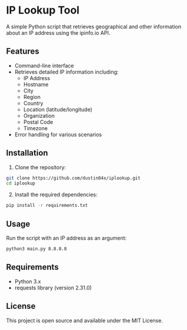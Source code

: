 # IP Lookup Tool

A simple Python script that retrieves geographical and other information about an IP address using the ipinfo.io API.

## Features

- Command-line interface
- Retrieves detailed IP information including:
  - IP Address
  - Hostname
  - City
  - Region
  - Country
  - Location (latitude/longitude)
  - Organization
  - Postal Code
  - Timezone
- Error handling for various scenarios

## Installation

1. Clone the repository:
```bash
git clone https://github.com/dustin04x/iplookup.git
cd iplookup
```

2. Install the required dependencies:
```bash
pip install -r requirements.txt
```

## Usage

Run the script with an IP address as an argument:

```bash
python3 main.py 8.8.8.8
```

## Requirements

- Python 3.x
- requests library (version 2.31.0)

## License

This project is open source and available under the MIT License. 
